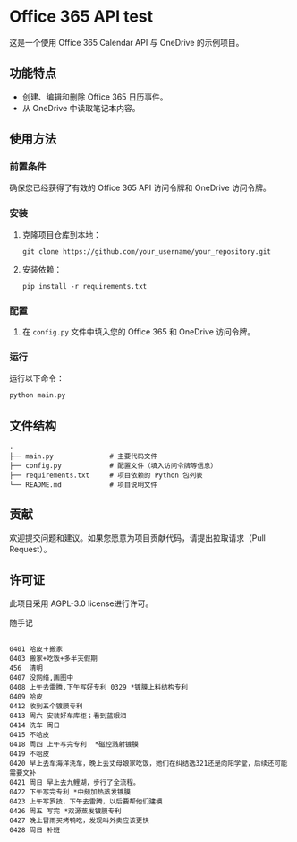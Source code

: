 # Office 365 API test

这是一个使用 Office 365 Calendar API 与 OneDrive 的示例项目。

## 功能特点

- 创建、编辑和删除 Office 365 日历事件。
- 从 OneDrive 中读取笔记本内容。

## 使用方法

### 前置条件

确保您已经获得了有效的 Office 365 API 访问令牌和 OneDrive 访问令牌。

### 安装

1. 克隆项目仓库到本地：
   ```
   git clone https://github.com/your_username/your_repository.git
   ```

2. 安装依赖：
   ```
   pip install -r requirements.txt
   ```

### 配置

1. 在 `config.py` 文件中填入您的 Office 365 和 OneDrive 访问令牌。

### 运行

运行以下命令：

```bash
python main.py
```

## 文件结构

```
.
├── main.py              # 主要代码文件
├── config.py            # 配置文件（填入访问令牌等信息）
├── requirements.txt     # 项目依赖的 Python 包列表
└── README.md            # 项目说明文件
```

## 贡献

欢迎提交问题和建议。如果您愿意为项目贡献代码，请提出拉取请求（Pull Request）。

## 许可证

此项目采用 AGPL-3.0 license进行许可。

随手记
```

0401 哈皮＋搬家
0403 搬家+吃饭+多半天假期
456  清明
0407 没网络,画图中
0408 上午去雷腾,下午写好专利 0329 *镀膜上料结构专利
0409 哈皮
0412 收到五个镀膜专利
0413 周六 安装好车库柜；看到蓝眼泪
0414 洗车 周日
0415 不哈皮
0418 周四 上午写完专利  *磁控溅射镀膜
0419 不哈皮
0420 早上去车海洋洗车，晚上去丈母娘家吃饭，她们在纠结选321还是向阳学堂，后续还可能需要文补
0421 周日 早上去九鲤湖，步行了全流程。
0422 下午写完专利 *中频加热蒸发镀膜
0423 上午写罗技，下午去雷腾，以后要帮他们建模
0426 周五 写完 *双源蒸发镀膜专利
0427 晚上冒雨买烤鸭吃，发现叫外卖应该更快
0428 周日 补班


```
